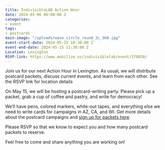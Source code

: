 ```yaml
---
title: IndivisibleLAB Action Hour
date: 2024-05-06 06:00:00 Z
categories:
- event
tags:
- postcards
main-image: "/uploads/wave_circle_round_2c_360.jpg"
event-start-date: 2024-05-15 10:30:00 Z
event-end-date: 2024-05-15 11:30:00 Z
Location: Lexington
RSVP-link: https://www.mobilize.us/indivisiblelab/event/570058/
---
```


Join us for our next Action Hour in Lexington. As usual, we will distribute postcard packets, discuss current events, and learn from each other. See the RSVP link for location details

On May 15, we will be hosting a postcard-writing party. Please pick up a packet, grab a cup of coffee and pastry, and write for democracy! 

We’ll have pens, colored markers, white-out tapes, and everything else we need to write cards for campaigns in AZ, CA, and WI. Get more details about the postcard campaigns and [sign up for packets here](https://docs.google.com/forms/d/e/1FAIpQLSfD0kWEv-dZ69JI_ZlaPgwA311b79Bfl7-LK725r1KB9LNXJA/viewform).

Please RSVP so that we know to expect you and how many postcard packets to reserve. 

Feel free to come and share anything you are working on! 